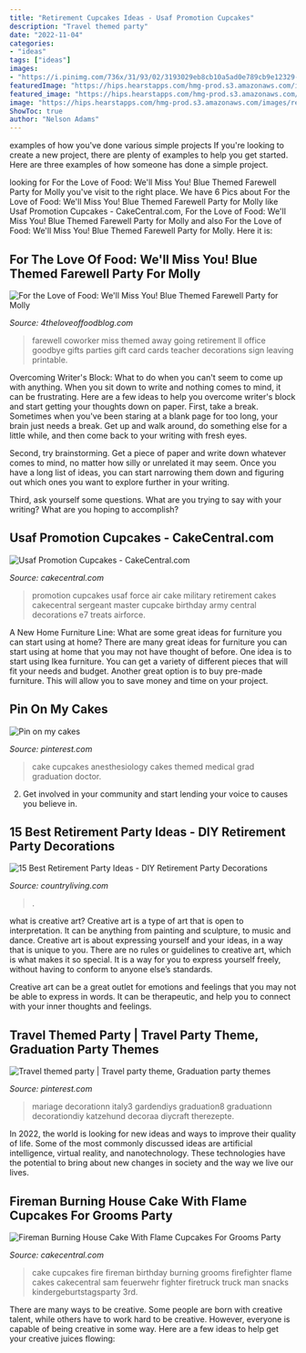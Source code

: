 ```yaml
---
title: "Retirement Cupcakes Ideas - Usaf Promotion Cupcakes"
description: "Travel themed party"
date: "2022-11-04"
categories:
- "ideas"
tags: ["ideas"]
images:
- "https://i.pinimg.com/736x/31/93/02/3193029eb8cb10a5ad0e789cb9e12329--planning-medical-graduation-cake.jpg"
featuredImage: "https://hips.hearstapps.com/hmg-prod.s3.amazonaws.com/images/retirement-party-military-cake-1582756456.jpg?crop=0.668xw:1.00xh;0.119xw,0&amp;resize=480:*"
featured_image: "https://hips.hearstapps.com/hmg-prod.s3.amazonaws.com/images/retirement-party-military-cake-1582756456.jpg?crop=0.668xw:1.00xh;0.119xw,0&amp;resize=480:*"
image: "https://hips.hearstapps.com/hmg-prod.s3.amazonaws.com/images/retirement-party-military-cake-1582756456.jpg?crop=0.668xw:1.00xh;0.119xw,0&amp;resize=480:*"
ShowToc: true
author: "Nelson Adams"
---
```



examples of how you've done various simple projects
If you're looking to create a new project, there are plenty of examples to help you get started. Here are three examples of how someone has done a simple project.

	

		
looking for For the Love of Food: We&#039;ll Miss You! Blue Themed Farewell Party for Molly you've visit to the right place. We have 6 Pics about For the Love of Food: We&#039;ll Miss You! Blue Themed Farewell Party for Molly like Usaf Promotion Cupcakes - CakeCentral.com, For the Love of Food: We&#039;ll Miss You! Blue Themed Farewell Party for Molly and also For the Love of Food: We&#039;ll Miss You! Blue Themed Farewell Party for Molly. Here it is:
		
    
## For The Love Of Food: We&#039;ll Miss You! Blue Themed Farewell Party For Molly

<img loading=lazy src="http://2.bp.blogspot.com/-TfQRnr_HFXU/U2COOFv6spI/AAAAAAAARXE/ppWC4G_fp5g/s1600/IMG_8863.JPG" onerror="this.onerror=null;this.src='https://tse3.mm.bing.net/th?id=OIP.afepqei7VadAbEbo_8nSHAHaLH&amp;pid=15.1';" alt="For the Love of Food: We&#039;ll Miss You! Blue Themed Farewell Party for Molly">

_Source: 4theloveoffoodblog.com_

>farewell coworker miss themed away going retirement ll office goodbye gifts parties gift card cards teacher decorations sign leaving printable. 

	

Overcoming Writer's Block: What to do when you can't seem to come up with anything.
When you sit down to write and nothing comes to mind, it can be frustrating. Here are a few ideas to help you overcome writer's block and start getting your thoughts down on paper.
First, take a break. Sometimes when you've been staring at a blank page for too long, your brain just needs a break. Get up and walk around, do something else for a little while, and then come back to your writing with fresh eyes.

Second, try brainstorming. Get a piece of paper and write down whatever comes to mind, no matter how silly or unrelated it may seem. Once you have a long list of ideas, you can start narrowing them down and figuring out which ones you want to explore further in your writing.

Third, ask yourself some questions. What are you trying to say with your writing? What are you hoping to accomplish?

    
## Usaf Promotion Cupcakes - CakeCentral.com

<img loading=lazy src="https://cdn001.cakecentral.com/gallery/2015/03/900_773021kyMK_usaf-promotion-cupcakes.jpg" onerror="this.onerror=null;this.src='https://tse3.mm.bing.net/th?id=OIP.ulAcY4p8kKQ05dw3bf6rIgHaI1&amp;pid=15.1';" alt="Usaf Promotion Cupcakes - CakeCentral.com">

_Source: cakecentral.com_

>promotion cupcakes usaf force air cake military retirement cakes cakecentral sergeant master cupcake birthday army central decorations e7 treats airforce. 

	

A New Home Furniture Line: What are some great ideas for furniture you can start using at home?
There are many great ideas for furniture you can start using at home that you may not have thought of before. One idea is to start using Ikea furniture. You can get a variety of different pieces that will fit your needs and budget. Another great option is to buy pre-made furniture. This will allow you to save money and time on your project.

    
## Pin On My Cakes

<img loading=lazy src="https://i.pinimg.com/736x/31/93/02/3193029eb8cb10a5ad0e789cb9e12329--planning-medical-graduation-cake.jpg" onerror="this.onerror=null;this.src='https://tse1.mm.bing.net/th?id=OIP.Btg2IagoE4gwVd950AdA4QHaJ4&amp;pid=15.1';" alt="Pin on my cakes">

_Source: pinterest.com_

>cake cupcakes anesthesiology cakes themed medical grad graduation doctor. 

	

2. Get involved in your community and start lending your voice to causes you believe in.

    
## 15 Best Retirement Party Ideas - DIY Retirement Party Decorations

<img loading=lazy src="https://hips.hearstapps.com/hmg-prod.s3.amazonaws.com/images/retirement-party-military-cake-1582756456.jpg?crop=0.668xw:1.00xh;0.119xw,0&amp;resize=480:*" onerror="this.onerror=null;this.src='https://tse4.mm.bing.net/th?id=OIP.Sc1KxIh0t09N5igNULHA2AHaLG&amp;pid=15.1';" alt="15 Best Retirement Party Ideas - DIY Retirement Party Decorations">

_Source: countryliving.com_

>. 

	

what is creative art?
Creative art is a type of art that is open to interpretation. It can be anything from painting and sculpture, to music and dance. Creative art is about expressing yourself and your ideas, in a way that is unique to you.
There are no rules or guidelines to creative art, which is what makes it so special. It is a way for you to express yourself freely, without having to conform to anyone else’s standards.

Creative art can be a great outlet for emotions and feelings that you may not be able to express in words. It can be therapeutic, and help you to connect with your inner thoughts and feelings.

    
## Travel Themed Party | Travel Party Theme, Graduation Party Themes

<img loading=lazy src="https://i.pinimg.com/originals/bf/97/c9/bf97c9be610696fad765ba75b4cced7c.jpg" onerror="this.onerror=null;this.src='https://tse1.mm.bing.net/th?id=OIP.Y_zb-kWOEkuQ4w_LrpN94gHaJ4&amp;pid=15.1';" alt="Travel themed party | Travel party theme, Graduation party themes">

_Source: pinterest.com_

>mariage decorationn italy3 gardendiys graduation8 graduationn decorationdiy katzehund decoraa diycraft therezepte. 

	

In 2022, the world is looking for new ideas and ways to improve their quality of life. Some of the most commonly discussed ideas are artificial intelligence, virtual reality, and nanotechnology. These technologies have the potential to bring about new changes in society and the way we live our lives.

    
## Fireman Burning House Cake With Flame Cupcakes For Grooms Party

<img loading=lazy src="https://cdn001.cakecentral.com/gallery/2015/03/900_7700505jUc_fireman-burning-house-cake-with-flame-cupcakes-for-grooms-party.jpg" onerror="this.onerror=null;this.src='https://tse3.mm.bing.net/th?id=OIP.2D8dWg_IjDOdTslBQ2seqgHaLF&amp;pid=15.1';" alt="Fireman Burning House Cake With Flame Cupcakes For Grooms Party">

_Source: cakecentral.com_

>cake cupcakes fire fireman birthday burning grooms firefighter flame cakes cakecentral sam feuerwehr fighter firetruck truck man snacks kindergeburtstagsparty 3rd. 

	

There are many ways to be creative. Some people are born with creative talent, while others have to work hard to be creative. However, everyone is capable of being creative in some way. Here are a few ideas to help get your creative juices flowing:

